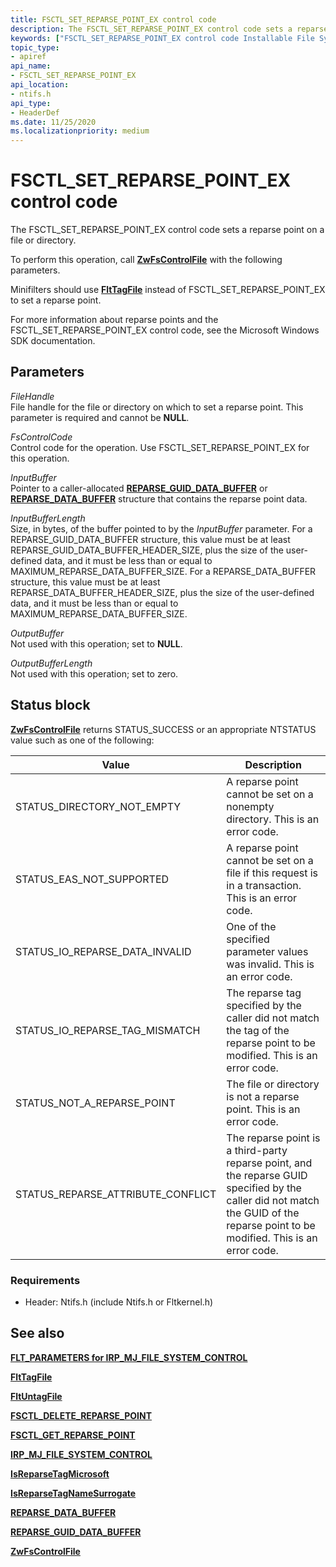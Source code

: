 ```yaml
---
title: FSCTL_SET_REPARSE_POINT_EX control code
description: The FSCTL_SET_REPARSE_POINT_EX control code sets a reparse point on a file or directory.
keywords: ["FSCTL_SET_REPARSE_POINT_EX control code Installable File System Drivers"]
topic_type:
- apiref
api_name:
- FSCTL_SET_REPARSE_POINT_EX
api_location:
- ntifs.h
api_type:
- HeaderDef
ms.date: 11/25/2020
ms.localizationpriority: medium
---
```


# FSCTL_SET_REPARSE_POINT_EX control code

The FSCTL_SET_REPARSE_POINT_EX control code sets a reparse point on a file or directory.

To perform this operation, call [**ZwFsControlFile**](nf-ntifs-zwfscontrolfile.md) with the following parameters.

Minifilters should use [**FltTagFile**](/windows-hardware/drivers/ddi/fltkernel/nf-fltkernel-flttagfile) instead of FSCTL_SET_REPARSE_POINT_EX to set a reparse point.

For more information about reparse points and the FSCTL_SET_REPARSE_POINT_EX control code, see the Microsoft Windows SDK documentation.

## Parameters

*FileHandle*  
File handle for the file or directory on which to set a reparse point. This parameter is required and cannot be **NULL**.

*FsControlCode*  
Control code for the operation. Use FSCTL_SET_REPARSE_POINT_EX for this operation.

*InputBuffer*  
Pointer to a caller-allocated [**REPARSE_GUID_DATA_BUFFER**](/windows-hardware/drivers/ddi/ntifs/ns-ntifs-_reparse_guid_data_buffer) or [**REPARSE_DATA_BUFFER**](/windows-hardware/drivers/ddi/ntifs/ns-ntifs-_reparse_data_buffer) structure that contains the reparse point data.

*InputBufferLength*  
Size, in bytes, of the buffer pointed to by the *InputBuffer* parameter. For a REPARSE_GUID_DATA_BUFFER structure, this value must be at least REPARSE_GUID_DATA_BUFFER_HEADER_SIZE, plus the size of the user-defined data, and it must be less than or equal to MAXIMUM_REPARSE_DATA_BUFFER_SIZE. For a REPARSE_DATA_BUFFER structure, this value must be at least REPARSE_DATA_BUFFER_HEADER_SIZE, plus the size of the user-defined data, and it must be less than or equal to MAXIMUM_REPARSE_DATA_BUFFER_SIZE.

*OutputBuffer*  
Not used with this operation; set to **NULL**.

*OutputBufferLength*  
Not used with this operation; set to zero.

## Status block

[**ZwFsControlFile**](nf-ntifs-zwfscontrolfile.md) returns STATUS_SUCCESS or an appropriate NTSTATUS value such as one of the following:

| Value | Description |
| ----- | ----------- |
| STATUS_DIRECTORY_NOT_EMPTY | A reparse point cannot be set on a nonempty directory. This is an error code.|
| STATUS_EAS_NOT_SUPPORTED | A reparse point cannot be set on a file if this request is in a transaction. This is an error code.|
 | STATUS_IO_REPARSE_DATA_INVALID | One of the specified parameter values was invalid. This is an error code.|
| STATUS_IO_REPARSE_TAG_MISMATCH | The reparse tag specified by the caller did not match the tag of the reparse point to be modified. This is an error code.|
 | STATUS_NOT_A_REPARSE_POINT | The file or directory is not a reparse point. This is an error code.|
| STATUS_REPARSE_ATTRIBUTE_CONFLICT | The reparse point is a third-party reparse point, and the reparse GUID specified by the caller did not match the GUID of the reparse point to be modified. This is an error code.|

### Requirements

* Header: Ntifs.h (include Ntifs.h or Fltkernel.h)

## See also

[**FLT_PARAMETERS for IRP_MJ_FILE_SYSTEM_CONTROL**](flt-parameters-for-irp-mj-file-system-control.md)

[**FltTagFile**](/windows-hardware/drivers/ddi/fltkernel/nf-fltkernel-flttagfile)

[**FltUntagFile**](/windows-hardware/drivers/ddi/fltkernel/nf-fltkernel-fltuntagfile)

[**FSCTL_DELETE_REPARSE_POINT**](fsctl-delete-reparse-point.md)

[**FSCTL_GET_REPARSE_POINT**](fsctl-get-reparse-point.md)

[**IRP_MJ_FILE_SYSTEM_CONTROL**](irp-mj-file-system-control.md)

[**IsReparseTagMicrosoft**](/windows-hardware/drivers/ddi/ntifs/nf-ntifs-isreparsetagmicrosoft)

[**IsReparseTagNameSurrogate**](/windows-hardware/drivers/ddi/ntifs/nf-ntifs-isreparsetagnamesurrogate)

[**REPARSE_DATA_BUFFER**](/windows-hardware/drivers/ddi/ntifs/ns-ntifs-_reparse_data_buffer)

[**REPARSE_GUID_DATA_BUFFER**](/windows-hardware/drivers/ddi/ntifs/ns-ntifs-_reparse_guid_data_buffer)

[**ZwFsControlFile**](nf-ntifs-zwfscontrolfile.md)
